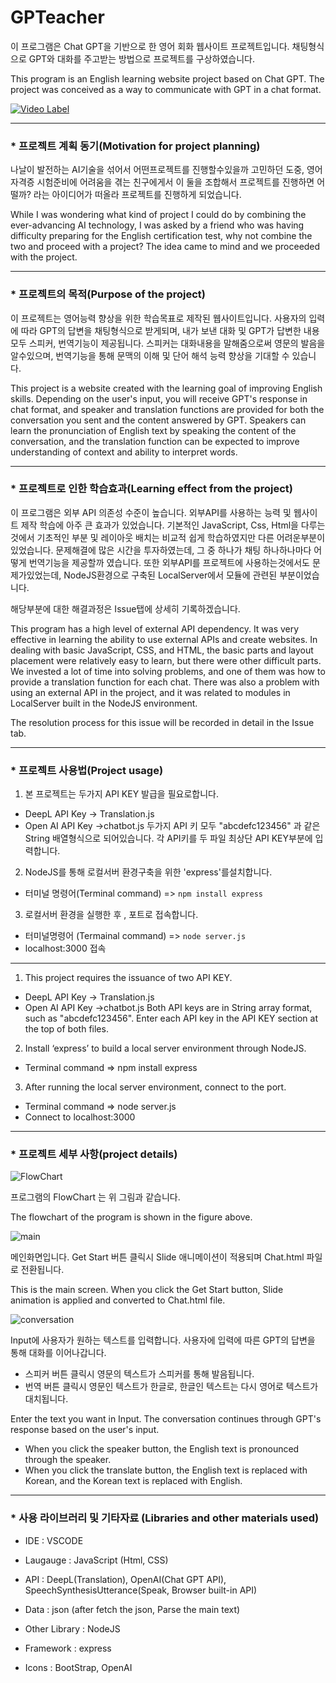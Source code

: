 # GPTeacher
이 프로그램은 Chat GPT을 기반으로 한 영어 회화 웹사이트 프로젝트입니다. 
채팅형식으로 GPT와 대화를 주고받는 방법으로 프로젝트를 구상하였습니다.

This program is an English learning website project based on Chat GPT.
The project was conceived as a way to communicate with GPT in a chat format.

[![Video Label](http://img.youtube.com/vi/7AQS-S-H2bM/0.jpg)](https://youtu.be/7AQS-S-H2bM)
*** 
### * 프로젝트 계획 동기(Motivation for project planning)
나날이 발전하는 AI기술을 섞어서 어떤프로젝트를 진행할수있을까 고민하던 도중, 영어자격증 시험준비에 어려움을 겪는 친구에게서 이 둘을 조합해서 프로젝트를 진행하면 
어떨까? 라는 아이디어가 떠올라 프로젝트를 진행하게 되었습니다.

While I was wondering what kind of project I could do by combining the ever-advancing AI technology, I was asked by a friend who was having difficulty preparing for the English certification test, why not combine the two and proceed with a project? The idea came to mind and we proceeded with the project.

*** 
### * 프로젝트의 목적(Purpose of the project)
이 프로젝트는 영어능력 향상을 위한 학습목표로 제작된 웹사이트입니다.
사용자의 입력에 따라 GPT의 답변을 채팅형식으로 받게되며, 내가 보낸 대화 및 GPT가 답변한 내용 모두 스피커, 번역기능이 제공됩니다.
스피커는 대화내용을 말해줌으로써 영문의 발음을 알수있으며, 번역기능을 통해 문맥의 이해 및 단어 해석 능력 향상을 기대할 수 있습니다. 

This project is a website created with the learning goal of improving English skills.
Depending on the user's input, you will receive GPT's response in chat format, and speaker and translation functions are provided for both the conversation you sent and the content answered by GPT.
Speakers can learn the pronunciation of English text by speaking the content of the conversation, and the translation function can be expected to improve understanding of context and ability to interpret words.
***
### * 프로젝트로 인한 학습효과(Learning effect from the project)
이 프로그램은 외부 API 의존성 수준이 높습니다. 외부API를 사용하는 능력 및 웹사이트 제작 학습에 아주 큰 효과가 있었습니다. 
기본적인 JavaScript, Css, Html을 다루는것에서 기초적인 부분 및 레이아웃 배치는 비교적 쉽게 학습하였지만 다른 어려운부분이 있었습니다.
문제해결에 많은 시간을 투자하였는데, 그 중 하나가 채팅 하나하나마다 어떻게 번역기능을 제공할까 였습니다. 
또한 외부API를 프로젝트에 사용하는것에서도 문제가있었는데, NodeJS환경으로 구축된 LocalServer에서 모듈에 관련된 부분이었습니다. 

해당부분에 대한 해결과정은 Issue탭에 상세히 기록하겠습니다. 


This program has a high level of external API dependency. It was very effective in learning the ability to use external APIs and create websites.
In dealing with basic JavaScript, CSS, and HTML, the basic parts and layout placement were relatively easy to learn, but there were other difficult parts.
We invested a lot of time into solving problems, and one of them was how to provide a translation function for each chat.
There was also a problem with using an external API in the project, and it was related to modules in LocalServer built in the NodeJS environment.

The resolution process for this issue will be recorded in detail in the Issue tab.
***
### * 프로젝트 사용법(Project usage)
1. 본 프로젝트는 두가지 API KEY 발급을 필요로합니다.
- DeepL API Key  -> Translation.js
- Open AI API Key  ->chatbot.js 
두가지 API 키 모두  "abcdefc123456" 과 같은 String 배열형식으로 되어있습니다.  각 API키를 두 파일 최상단 API KEY부분에 입력합니다. 
2. NodeJS를 통해 로컬서버 환경구축을 위한 'express'를설치합니다. 
- 터미널 명령어(Terminal command) =>  `npm install express`
3. 로컬서버 환경을 실행한 후 , 포트로 접속합니다. 
- 터미널명령어 (Termainal command) => `node server.js`
- localhost:3000 접속 
***
1. This project requires the issuance of two API KEY.
- DeepL API Key -> Translation.js
- Open AI API Key ->chatbot.js
Both API keys are in String array format, such as "abcdefc123456". Enter each API key in the API KEY section at the top of both files.
2. Install ‘express’ to build a local server environment through NodeJS.
- Terminal command => npm install express
3. After running the local server environment, connect to the port.
- Terminal command => node server.js
- Connect to localhost:3000

***
### * 프로젝트 세부 사항(project details)
![FlowChart](https://github.com/LimSeungW/GPTeacher/assets/112800645/405b82a0-8e42-4c6a-8b5d-7aded6bcc158)

프로그램의 FlowChart 는 위 그림과 같습니다.

The flowchart of the program is shown in the figure above.

![main](https://github.com/LimSeungW/GPTeacher/assets/112800645/27f61930-ec8b-47cb-a118-10de81a8fb4d)

메인화면입니다. Get Start 버튼 클릭시 Slide 애니메이션이 적용되며 Chat.html 파일로 전환됩니다. 

This is the main screen. When you click the Get Start button, Slide animation is applied and converted to Chat.html file.

![conversation](https://github.com/LimSeungW/GPTeacher/assets/112800645/6e4892c5-7ec8-4600-bf9d-42a679be14cc)

Input에 사용자가 원하는 텍스트를 입력합니다. 
사용자에 입력에 따른 GPT의 답변을 통해 대화를 이어나갑니다. 
- 스피커 버튼 클릭시 영문의 텍스트가 스피커를 통해 발음됩니다.
- 번역 버튼 클릭시 영문인 텍스트가 한글로, 한글인 텍스트는 다시 영어로 텍스트가 대치됩니다. 

Enter the text you want in Input.
The conversation continues through GPT's response based on the user's input.
- When you click the speaker button, the English text is pronounced through the speaker.
- When you click the translate button, the English text is replaced with Korean, and the Korean text is replaced with English.

***
### * 사용 라이브러리 및 기타자료 (Libraries and other materials used)
- IDE : VSCODE

- Laugauge : JavaScript (Html, CSS)

- API : DeepL(Translation), OpenAI(Chat GPT API), SpeechSynthesisUtterance(Speak, Browser built-in API)

- Data : json (after fetch the json, Parse the main text)

- Other Library : NodeJS

- Framework : express

- Icons : BootStrap, OpenAI
